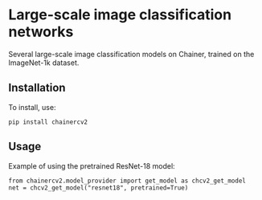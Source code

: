 # Large-scale image classification networks

Several large-scale image classification models on Chainer, trained on the ImageNet-1k dataset.

## Installation

To install, use:
```
pip install chainercv2
```

## Usage

Example of using the pretrained ResNet-18 model:
```
from chainercv2.model_provider import get_model as chcv2_get_model
net = chcv2_get_model("resnet18", pretrained=True)
```
